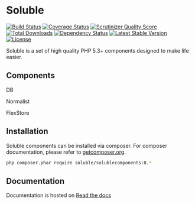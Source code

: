 # Soluble

[![Build Status](https://travis-ci.org/belgattitude/solublecomponents.png?branch=master)](https://travis-ci.org/belgattitude/solublecomponents)
[![Coverage Status](https://coveralls.io/repos/belgattitude/solublecomponents/badge.png?branch=master)](https://coveralls.io/r/belgattitude/solublecomponents?branch=master)
[![Scrutinizer Quality Score](https://scrutinizer-ci.com/g/belgattitude/solublecomponents/badges/quality-score.png?s=6f3ab91f916bf642f248e82c29857f94cb50bb33)](https://scrutinizer-ci.com/g/belgattitude/solublecomponents/)
[![Total Downloads](https://poser.pugx.org/soluble/solublecomponents/downloads.png)](https://packagist.org/packages/soluble/solublecomponents)
[![Dependency Status](https://www.versioneye.com/user/projects/52cc2674ec137549700001f3/badge.png)](https://www.versioneye.com/user/projects/52cc2674ec137549700001f3)
[![Latest Stable Version](https://poser.pugx.org/soluble/solublecomponents/v/stable.png)](https://packagist.org/packages/soluble/solublecomponents)
[![License](https://poser.pugx.org/soluble/solublecomponents/license.png)](https://packagist.org/packages/soluble/solublecomponents)


Soluble is a set of high quality PHP 5.3+ components designed to make life easier.

## Components

DB

Normalist

FlexStore

## Installation

Soluble components can be installed via composer. For composer documentation, please refer to
[getcomposer.org](http://getcomposer.org/).

```sh
php composer.phar require soluble/solublecomponents:0.*
```

## Documentation

Documentation is hosted on [Read the docs](http://soluble-components.readthedocs.org/en/latest/)





